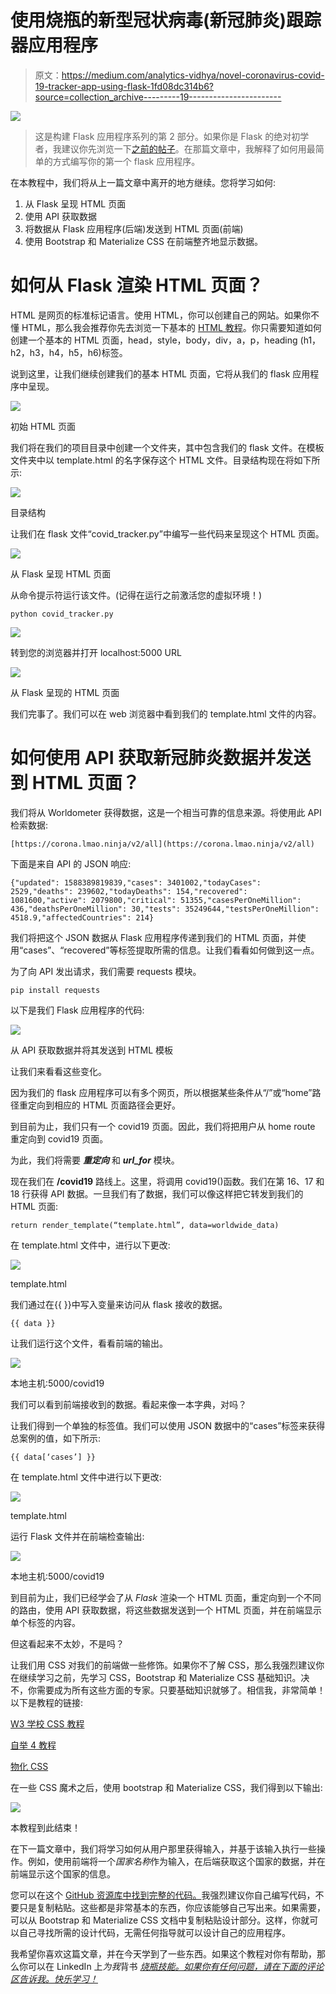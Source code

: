 # 使用烧瓶的新型冠状病毒(新冠肺炎)跟踪器应用程序

> 原文：<https://medium.com/analytics-vidhya/novel-coronavirus-covid-19-tracker-app-using-flask-1fd08dc314b6?source=collection_archive---------19----------------------->

![](img/28422fa41bfa3c34ef22f028b0208196.png)

> 这是构建 Flask 应用程序系列的第 2 部分。如果你是 Flask 的绝对初学者，我建议你先浏览一下[之前的帖子](/@dkotnala5/simplest-guide-on-getting-started-with-flask-8f70bc1c5c96)。在那篇文章中，我解释了如何用最简单的方式编写你的第一个 flask 应用程序。

在本教程中，我们将从上一篇文章中离开的地方继续。您将学习如何:

1.  从 Flask 呈现 HTML 页面
2.  使用 API 获取数据
3.  将数据从 Flask 应用程序(后端)发送到 HTML 页面(前端)
4.  使用 Bootstrap 和 Materialize CSS 在前端整齐地显示数据。

# 如何从 Flask 渲染 HTML 页面？

HTML 是网页的标准标记语言。使用 HTML，你可以创建自己的网站。如果你不懂 HTML，那么我会推荐你先去浏览一下基本的 [HTML 教程](https://www.w3schools.com/html/)。你只需要知道如何创建一个基本的 HTML 页面，head，style，body，div，a，p，heading (h1，h2，h3，h4，h5，h6)标签。

说到这里，让我们继续创建我们的基本 HTML 页面，它将从我们的 flask 应用程序中呈现。

![](img/ade9e8fd28b24f28d9861e974e6a0d90.png)

初始 HTML 页面

我们将在我们的项目目录中创建一个文件夹，其中包含我们的 flask 文件。在模板文件夹中以 template.html 的名字保存这个 HTML 文件。目录结构现在将如下所示:

![](img/755c5d87763bca4566ca83049f9c59bd.png)

目录结构

让我们在 flask 文件“covid_tracker.py”中编写一些代码来呈现这个 HTML 页面。

![](img/7cf3426fca92ff541b2a989c3065edc3.png)

从 Flask 呈现 HTML 页面

从命令提示符运行该文件。(记得在运行之前激活您的虚拟环境！)

```
python covid_tracker.py
```

![](img/ed94eb06bea03c298e51cf7798da4852.png)

转到您的浏览器并打开 localhost:5000 URL

![](img/8bd7b49849b30070459018c30cdfe710.png)

从 Flask 呈现的 HTML 页面

我们完事了。我们可以在 web 浏览器中看到我们的 template.html 文件的内容。

# 如何使用 API 获取新冠肺炎数据并发送到 HTML 页面？

我们将从 Worldometer 获得数据，这是一个相当可靠的信息来源。将使用此 API 检索数据:

```
[https://corona.lmao.ninja/v2/all](https://corona.lmao.ninja/v2/all)
```

下面是来自 API 的 JSON 响应:

```
{"updated": 1588389819839,"cases": 3401002,"todayCases": 2529,"deaths": 239602,"todayDeaths": 154,"recovered": 1081600,"active": 2079800,"critical": 51355,"casesPerOneMillion": 436,"deathsPerOneMillion": 30,"tests": 35249644,"testsPerOneMillion": 4518.9,"affectedCountries": 214}
```

我们将把这个 JSON 数据从 Flask 应用程序传递到我们的 HTML 页面，并使用“cases”、“recovered”等标签提取所需的信息。让我们看看如何做到这一点。

为了向 API 发出请求，我们需要 requests 模块。

```
pip install requests
```

以下是我们 Flask 应用程序的代码:

![](img/fe76c9bd6f5d36bc727e0be06cf11032.png)

从 API 获取数据并将其发送到 HTML 模板

让我们来看看这些变化。

因为我们的 flask 应用程序可以有多个网页，所以根据某些条件从“/”或“home”路径重定向到相应的 HTML 页面路径会更好。

到目前为止，我们只有一个 covid19 页面。因此，我们将把用户从 home route 重定向到 covid19 页面。

为此，我们将需要 ***重定向*** 和 ***url_for*** 模块。

现在我们在 **/covid19** 路线上。这里，将调用 covid19()函数。我们在第 16、17 和 18 行获得 API 数据。一旦我们有了数据，我们可以像这样把它转发到我们的 HTML 页面:

```
return render_template(“template.html”, data=worldwide_data)
```

在 template.html 文件中，进行以下更改:

![](img/c909f09e4fbbe98d010e43938b1264b5.png)

template.html

我们通过在{{ }}中写入变量来访问从 flask 接收的数据。

```
{{ data }}
```

让我们运行这个文件，看看前端的输出。

![](img/1c3d8e2789e2cc840acd125cbd94f9e3.png)

本地主机:5000/covid19

我们可以看到前端接收到的数据。看起来像一本字典，对吗？

让我们得到一个单独的标签值。我们可以使用 JSON 数据中的“cases”标签来获得总案例的值，如下所示:

```
{{ data[‘cases’] }}
```

在 template.html 文件中进行以下更改:

![](img/c5c465446d5bcbbd65acf0a68487decc.png)

template.html

运行 Flask 文件并在前端检查输出:

![](img/60efa5cda7968dad59a974e331075419.png)

本地主机:5000/covid19

到目前为止，我们已经学会了从 *Flask* 渲染一个 HTML 页面，重定向到一个不同的路由，使用 API 获取数据，将这些数据发送到一个 HTML 页面，并在前端显示单个标签的内容。

但这看起来不太妙，不是吗？

让我们用 CSS 对我们的前端做一些修饰。如果你不了解 CSS，那么我强烈建议你在继续学习之前，先学习 CSS，Bootstrap 和 Materialize CSS 基础知识。决不，你需要成为所有这些方面的专家。只要基础知识就够了。相信我，非常简单！以下是教程的链接:

[W3 学校 CSS 教程](https://www.w3schools.com/css/default.asp)

[自举 4 教程](https://www.w3schools.com/bootstrap4/bootstrap_get_started.asp)

[物化 CSS](https://materializecss.com/getting-started.html)

在一些 CSS 魔术之后，使用 bootstrap 和 Materialize CSS，我们得到以下输出:

![](img/e3b1a75ade79cc10877062a735772b09.png)

本教程到此结束！

在下一篇文章中，我们将学习如何从用户那里获得输入，并基于该输入执行一些操作。例如，使用前端将一个*国家名称*作为输入，在后端获取这个国家的数据，并在前端显示这个国家的信息。

您可以在这个 [GitHub 资源库中找到完整的代码。](https://github.com/deepankarkotnala/COVID19Tracker_MediumArticle)我强烈建议你自己编写代码，不要只是复制粘贴。这些都是非常基本的东西，你应该能够自己写出来。如果需要，可以从 Bootstrap 和 Materialize CSS 文档中复制粘贴设计部分。这样，你就可以自己寻找所需的设计代码，无需任何指导就可以设计自己的应用程序。

我希望你喜欢这篇文章，并在今天学到了一些东西。如果这个教程对你有帮助，那么你可以在 LinkedIn 上*为我*背书 [*烧瓶技能。如果你有任何问题，请在下面的评论区告诉我。快乐学习！*](https://www.linkedin.com/in/deepankarkotnala/)